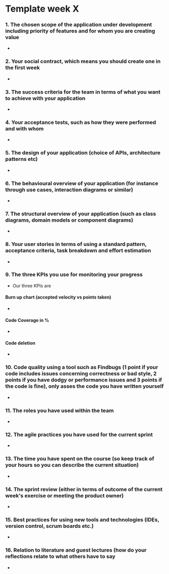 # Template week X 

### 1. The chosen scope of the application under development including priority of features and for whom you are creating value
- 

### 2. Your social contract, which means you should create one in the first week 
- 

### 3. The success criteria for the team in terms of what you want to achieve with your application
- 

### 4. Your acceptance tests, such as how they were performed and with whom
- 

### 5. The design of your application (choice of APIs, architecture patterns etc)
- 

### 6. The behavioural overview of your application (for instance through use cases, interaction diagrams or similar)
- 

### 7. The structural overview of your application (such as class diagrams, domain models or component diagrams)
- 

### 8. Your user stories in terms of using a standard pattern, acceptance criteria, task breakdown and effort estimation
- 


### 9. The three KPIs you use for monitoring your progress
-   Our three KPIs are
#### Burn up chart (accepted velocity vs points taken)
- 
#### Code Coverage in %
- 
#### Code deletion
- 

### 10. Code quality using a tool such as Findbugs (1 point if your code includes issues concerning correctness or bad style, 2 points if you have dodgy or performance issues and 3 points if the code is fine), only asses the code you have written yourself
- 

### 11. The roles you have used within the team
- 

### 12. The agile practices you have used for the current sprint
- 

### 13. The time you have spent on the course (so keep track of your hours so you can describe the current situation)
- 

### 14. The sprint review (either in terms of outcome of the current week's exercise or meeting the product owner)
-

### 15. Best practices for using new tools and technologies (IDEs, version control, scrum boards etc.)
- 

### 16. Relation to literature and guest lectures (how do your reflections relate to what others have to say
- 

